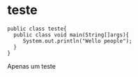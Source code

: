 # teste
    
    public class teste{        
      public class void main(String[]args){
         System.out.println("Wello people");
      }
    }
Apenas um teste
        
